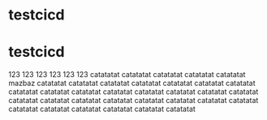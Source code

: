# testcicd
# testcicd
123
123
123
123
123
123
catatatat
catatatat
catatatat
catatatat
catatatat
mazbaz
catatatat
catatatat
catatatat
catatatat
catatatat
catatatat
catatatat
catatatat
catatatat
catatatat
catatatat
catatatat
catatatat
catatatat
catatatat
catatatat
catatatat
catatatat
catatatat
catatatat
catatatat
catatatat
catatatat
catatatat
catatatat
catatatat
catatatat
catatatat
catatatat
